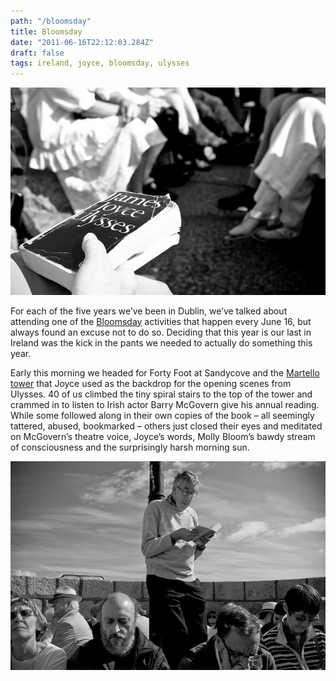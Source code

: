 ```yaml
---
path: "/bloomsday"
title: Bloomsday
date: "2011-06-16T22:12:03.284Z"
draft: false
tags: ireland, joyce, bloomsday, ulysses
---
```


![Ulysses](./book.jpg)

For each of the five years we’ve been in Dublin, we’ve talked about attending one of the [Bloomsday](http://en.wikipedia.org/wiki/Bloomsday) activities that happen every June 16, but always found an excuse not to do so. Deciding that this year is our last in Ireland was the kick in the pants we needed to actually do something this year.

Early this morning we headed for Forty Foot at Sandycove and the [Martello tower](http://www.dun-laoghaire.com/profile/joyce_tower/index.html) that Joyce used as the backdrop for the opening scenes from Ulysses. 40 of us climbed the tiny spiral stairs to the top of the tower and crammed in to listen to Irish actor Barry McGovern give his annual reading. While some followed along in their own copies of the book – all seemingly tattered, abused, bookmarked – others just closed their eyes and meditated on McGovern’s theatre voice, Joyce’s words, Molly Bloom’s bawdy stream of consciousness and the surprisingly harsh morning sun.

![Barry](./barry.jpg)


